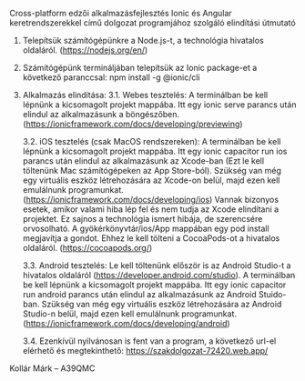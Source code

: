 Cross-platform edzői alkalmazásfejlesztés Ionic és Angular keretrendszerekkel című dolgozat programjához szolgáló elindítási útmutató
1. Telepítsük számítógépünkre a Node.js-t, a technológia hivatalos oldaláról. (https://nodejs.org/en/)
 
2. Számítógépünk termináljában telepítsük az Ionic package-et a következő paranccsal: npm install -g @ionic/cli
3. Alkalmazás elindítása:
      3.1. Webes tesztelés: A terminálban be kell lépnünk a kicsomagolt projekt mappába. Itt egy ionic serve parancs után elindul az alkalmazásunk a böngészőben. (https://ionicframework.com/docs/developing/previewing)

      3.2. iOS tesztelés (csak MacOS rendszereken): A terminálban be kell lépnünk a kicsomagolt projekt mappába. Itt egy ionic capacitor run ios parancs után elindul az alkalmazásunk az Xcode-ban (Ezt le kell töltenünk Mac számítógépeken az App Store-ból). Szükség van még egy virtuális eszköz létrehozására az Xcode-on belül, majd ezen kell emulálnunk programunkat. (https://ionicframework.com/docs/developing/ios)
          Vannak bizonyos esetek, amikor valami hiba lép fel és nem tudja az Xcode elindítani a projektet. Ez sajnos a technológia ismert hibája, de szerencsére orvosolható. A gyökérkönyvtár/ios/App mappában egy pod install megjavítja a gondot. Ehhez le kell tölteni a CocoaPods-ot a hivatalos oldaláról. (https://cocoapods.org/)

  
      3.3. Android tesztelés: Le kell töltenünk először is az Android Studio-t a hivatalos oldaláról (https://developer.android.com/studio). A terminálban be kell lépnünk a kicsomagolt projekt mappába. Itt egy ionic capacitor run android parancs után elindul az alkalmazásunk az Android Stuido-ban. Szükség van még egy virtuális eszköz létrehozására az Android Studio-n belül, majd ezen kell emulálnunk programunkat. (https://ionicframework.com/docs/developing/android)
      
      3.4. Ezenkívül nyilvánosan is fent van a program, a következő url-el elérhető és megtekinthető: https://szakdolgozat-72420.web.app/


Kollár Márk – A39QMC
